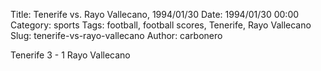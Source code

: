 Title: Tenerife vs. Rayo Vallecano, 1994/01/30
Date: 1994/01/30 00:00
Category: sports
Tags: football, football scores, Tenerife, Rayo Vallecano
Slug: tenerife-vs-rayo-vallecano
Author: carbonero


Tenerife 3 - 1 Rayo Vallecano
